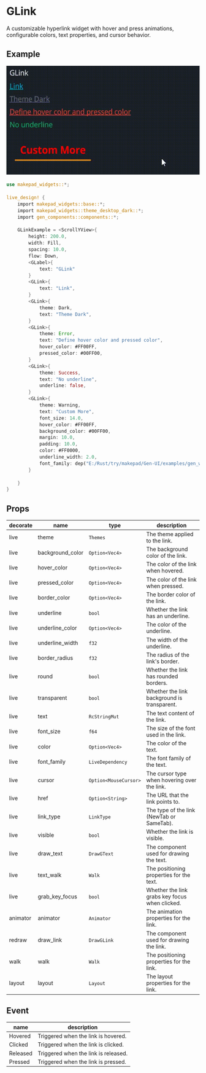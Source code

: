 # GLink

A customizable hyperlink widget with hover and press animations, configurable colors, text properties, and cursor behavior.

## Example
![](../../../static/gen/components/link.gif)

```rust
use makepad_widgets::*;

live_design! {
    import makepad_widgets::base::*;
    import makepad_widgets::theme_desktop_dark::*; 
    import gen_components::components::*;

    GLinkExample = <ScrollYView>{
        height: 200.0,
        width: Fill,
        spacing: 10.0,
        flow: Down,
        <GLabel>{
            text: "GLink"
        }
        <GLink>{
            text: "Link",
        }
        <GLink>{
            theme: Dark,
            text: "Theme Dark",
        }
        <GLink>{
            theme: Error,
            text: "Define hover color and pressed color",
            hover_color: #FF00FF,
            pressed_color: #00FF00,
        }
        <GLink>{
            theme: Success,
            text: "No underline",
            underline: false,
        }
        <GLink>{
            theme: Warning,
            text: "Custom More",
            font_size: 14.0,
            hover_color: #FF00FF,
            background_color: #00FF00,
            margin: 10.0,
            padding: 10.0,
            color: #FF0000,
            underline_width: 2.0,
            font_family: dep("E:/Rust/try/makepad/Gen-UI/examples/gen_widget_example/resources/GoNotoKurrent-Bold.ttf"),
        }
        
    }
}
```

## Props

|decorate|name|type|description|
|--|--|--|--|
|live|theme|`Themes`|The theme applied to the link.|
|live|background_color|`Option<Vec4>`|The background color of the link.|
|live|hover_color|`Option<Vec4>`|The color of the link when hovered.|
|live|pressed_color|`Option<Vec4>`|The color of the link when pressed.|
|live|border_color|`Option<Vec4>`|The border color of the link.|
|live|underline|`bool`|Whether the link has an underline.|
|live|underline_color|`Option<Vec4>`|The color of the underline.|
|live|underline_width|`f32`|The width of the underline.|
|live|border_radius|`f32`|The radius of the link's border.|
|live|round|`bool`|Whether the link has rounded borders.|
|live|transparent|`bool`|Whether the link background is transparent.|
|live|text|`RcStringMut`|The text content of the link.|
|live|font_size|`f64`|The size of the font used in the link.|
|live|color|`Option<Vec4>`|The color of the text.|
|live|font_family|`LiveDependency`|The font family of the text.|
|live|cursor|`Option<MouseCursor>`|The cursor type when hovering over the link.|
|live|href|`Option<String>`|The URL that the link points to.|
|live|link_type|`LinkType`|The type of the link (NewTab or SameTab).|
|live|visible|`bool`|Whether the link is visible.|
|live|draw_text|`DrawGText`|The component used for drawing the text.|
|live|text_walk|`Walk`|The positioning properties for the text.|
|live|grab_key_focus|`bool`|Whether the link grabs key focus when clicked.|
|animator|animator|`Animator`|The animation properties for the link.|
|redraw|draw_link|`DrawGLink`|The component used for drawing the link.|
|walk|walk|`Walk`|The positioning properties for the link.|
|layout|layout|`Layout`|The layout properties for the link.|

## Event

|name|description|
|--|--|
|Hovered|Triggered when the link is hovered.|
|Clicked|Triggered when the link is clicked.|
|Released|Triggered when the link is released.|
|Pressed|Triggered when the link is pressed.|